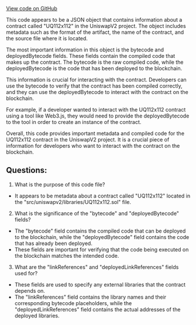 [View code on GitHub](zoo-labs/zoo/blob/master/contracts/artifacts/src/uniswapv2/libraries/UQ112x112.sol/UQ112x112.json)

This code appears to be a JSON object that contains information about a contract called "UQ112x112" in the UniswapV2 project. The object includes metadata such as the format of the artifact, the name of the contract, and the source file where it is located. 

The most important information in this object is the bytecode and deployedBytecode fields. These fields contain the compiled code that makes up the contract. The bytecode is the raw compiled code, while the deployedBytecode is the code that has been deployed to the blockchain. 

This information is crucial for interacting with the contract. Developers can use the bytecode to verify that the contract has been compiled correctly, and they can use the deployedBytecode to interact with the contract on the blockchain. 

For example, if a developer wanted to interact with the UQ112x112 contract using a tool like Web3.js, they would need to provide the deployedBytecode to the tool in order to create an instance of the contract. 

Overall, this code provides important metadata and compiled code for the UQ112x112 contract in the UniswapV2 project. It is a crucial piece of information for developers who want to interact with the contract on the blockchain.
## Questions: 
 1. What is the purpose of this code file?
- It appears to be metadata about a contract called "UQ112x112" located in the "src/uniswapv2/libraries/UQ112x112.sol" file.

2. What is the significance of the "bytecode" and "deployedBytecode" fields?
- The "bytecode" field contains the compiled code that can be deployed to the blockchain, while the "deployedBytecode" field contains the code that has already been deployed. 
- These fields are important for verifying that the code being executed on the blockchain matches the intended code.

3. What are the "linkReferences" and "deployedLinkReferences" fields used for?
- These fields are used to specify any external libraries that the contract depends on. 
- The "linkReferences" field contains the library names and their corresponding bytecode placeholders, while the "deployedLinkReferences" field contains the actual addresses of the deployed libraries.